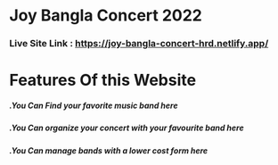 # Joy Bangla Concert 2022


### Live Site Link : https://joy-bangla-concert-hrd.netlify.app/

# Features Of this Website
##### .You Can Find your favorite music band here
##### .You Can organize your concert with your favourite band here
##### .You Can manage bands with a lower cost form here

